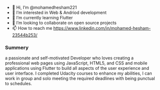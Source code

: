 - 👋 Hi, I’m @mohamedhesham221
- 👀 I’m interested in Web & Andriod development
- 🌱 I’m currently learning Flutter
- 💞️ I’m looking to collaborate on open source projects
- 📫 How to reach me https://www.linkedin.com/in/mohamed-hesham-23544b253/

### Summery
a passionate and self-motivated Developer who loves creating a professional web pages using JavaScript, HTML5, and CSS and mobile applications using Flutter to build all aspects of the user experience and user interface.
I completed Udacity courses to enhance my abilities, I can work in group and solo meeting the required deadlines with being punctual to schedules.

<!---
mohamedhesham221/mohamedhesham221 is a ✨ special ✨ repository because its `README.md` (this file) appears on your GitHub profile.
You can click the Preview link to take a look at your changes.
--->
